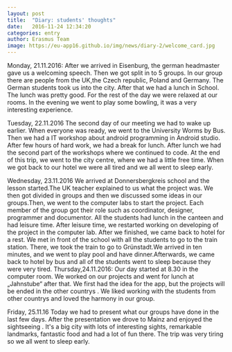 ```yaml
---
layout: post
title:  "Diary: students' thoughts"
date:   2016-11-24 12:34:20
categories: entry
author: Erasmus Team
image: https://eu-app16.github.io/img/news/diary-2/welcome_card.jpg
---
```


Monday, 21.11.2016:
After we arrived in Eisenburg, the german headmaster gave us a welcoming speech.
Then we got split in to 5 groups.  In our group there are people from the UK,the Czech republic, Poland and Germany. The German students took us into the city. After that we had a lunch in School. The lunch was pretty good. For the rest of the day we were relaxed at our rooms. In the evening we went to play some bowling, it was a very interesting experience.

Tuesday, 22.11.2016
The second day of our meeting we had to wake up earlier. When everyone was ready, we went to the University Worms by Bus. Then we had a IT workshop about android programming in Android studio. After few hours of hard work, we had a break for lunch. After lunch we had the second part of the workshops where we continued to code. At the end of this trip, we went to the city centre, where we had a little free time. When we got back to our hotel we were all tired and we all went to sleep early.

Wednesday, 23.11.2016
We arrived at Donnersbergkreis school and the lesson started.The UK teacher explained to us what the project  was. We then got divided in groups and then we discussed some ideas in our groups.Then, we went to the computer labs to start the project. Each member of the group got their role such as coordinator, designer, programmer and documentor. All the students had lunch in the canteen and had leisure time. After leisure time, we restarted working on developing of the project in the computer lab. After we finished, we came back to hotel for a rest. We met in front of the school with all the students to go to the train station. There, we took the train to go to Grünstadt.We arrived in ten minutes, and we went to play pool and have dinner.Afterwards, we came back to hotel by bus and all of the students went to sleep because they were very tired.
Thursday,24.11.2016:
Our day started at  8.30  in the computer room.
We worked on our projects and went for lunch at „Jahnstube“ after that.
We first had the idea for the app, but the projects will be ended in the other countrys .
We liked working with the students from other countrys and loved the harmony  in our group.

Friday, 25.11.16
Today we had to present what our groups have done in the last few days.
After the presentation we drove to Mainz and enjoyed the sightseeing .
It's a big city with lots of interesting sights, remarkable  landmarks, fantastic food and had a lot of fun there. The trip was very tiring so we all went to sleep early.


